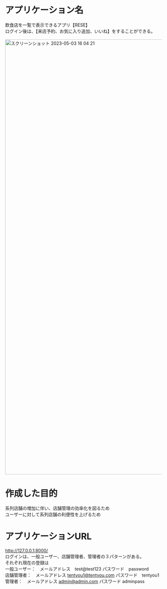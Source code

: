 # アプリケーション名<br>
飲食店を一覧で表示できるアプリ【RESE】<br>
ログイン後は、【来店予約、お気に入り追加、いいね】をすることができる。<br>  
<img width="1398" alt="スクリーンショット 2023-05-03 16 04 21" src="https://user-images.githubusercontent.com/119995378/235851254-bfacdef3-6479-45ce-bfa8-b19f92c1ef56.png"><br>

# 作成した目的<br>
系列店舗の増加に伴い、店舗管理の効率化を図るため<br>
ユーザーに対して系列店舗の利便性を上げるため<br>

# アプリケーションURL
http://127.0.0.1:8000/<br>
ログインは、一般ユーザー、店舗管理者、管理者の３パターンがある。<br>
それぞれ現在の登録は<br>
一般ユーザー：　メールアドレス　test@test123 パスワード　password<br>
店舗管理者：　メールアドレス tentyou1@tentyou.com パスワード　tentyou1<br>
管理者：　メールアドレス admin@admin.com パスワード adminpass<br>
